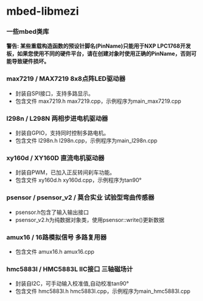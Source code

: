 # mbed-libmezi

### 一些mbed类库
  
**警告: 某些重载构造函数的预设针脚名(PinName)只能用于NXP LPC1768开发板，如果您使用不同的硬件平台，请在创建对象时使用正确的PinName，否则可能导致硬件损坏。** 
  
### max7219 / MAX7219 8x8点阵LED驱动器
- 封装自SPI接口，支持多路显示。
- 包含文件 max7219.h max7219.cpp，示例程序为main_max7219.cpp

### l298n / L298N 两相步进电机驱动器
- 封装自GPIO，支持同时控制多路电机。
- 包含文件 l298n.h l298n.cpp，示例程序为main_l298n.cpp

### xy160d / XY160D 直流电机驱动器
- 封装自PWM，已加入正反转间刹车功能。
- 包含文件 xy160d.h xy160d.cpp，示例程序为tan90°

### psensor / psensor_v2 / 莫合实业 试验型弯曲传感器
- psensor.h包含了输入输出接口
- psensor_v2.h为纯数据对象类，使用psensor::write()更新数据

### amux16 / 16路模拟信号 多路复用器
- 包含文件 amux16.h amux16.cpp

### hmc5883l / HMC5883L IIC接口 三轴磁场计
- 封装自I2C，可手动输入校准值,自动校准tan90°
- 包含文件 hmc5883l.h hmc5883l.cpp，示例程序为main_hmc5883l.cpp
